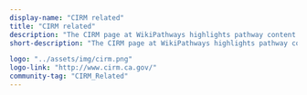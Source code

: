 ```yaml
---
display-name: "CIRM related"
title: "CIRM related"
description: "The CIRM page at WikiPathways highlights pathway content contributed and maintained by the stem cell research community."
short-description: "The CIRM page at WikiPathways highlights pathway content contributed and maintained by the stem cell research community."

logo: "../assets/img/cirm.png"
logo-link: "http://www.cirm.ca.gov/"
community-tag: "CIRM_Related"
---
```

